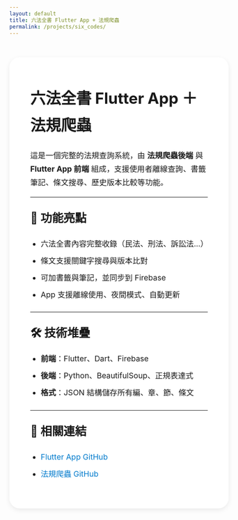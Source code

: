 ```yaml
---
layout: default
title: 六法全書 Flutter App + 法規爬蟲
permalink: /projects/six_codes/
---
```


<style>
  @media screen and (max-width: 600px) {
    .project-wrapper {
      padding: 1.5rem 1.25rem;
    }
  }
  body {
    background: transparent;
    background-image: url('{{ "/images/bg.jpeg" | absolute_url }}') !important;
    background-size: cover;
    background-position: center center;
    background-attachment: fixed;
    background-repeat: no-repeat;
  }

  .project-wrapper {
    background-color: rgba(255, 255, 255, 0.88);
    max-width: 880px;
    margin: 3rem auto;
    padding: 2.5rem 3rem;
    border-radius: 1.5rem;
    box-shadow: 0 4px 12px rgba(0, 0, 0, 0.08);
    font-size: 1.1rem;
    line-height: 1.75;
  }

  .project-wrapper h1,
  .project-wrapper h2 {
    font-weight: 700;
    margin-top: 1.5rem;
  }

  .project-wrapper ul {
    padding-left: 1.5rem;
    margin-bottom: 1.5rem;
  }

  .project-wrapper li {
    margin-bottom: 0.5rem;
  }

  .project-wrapper a {
    color: #007acc;
    text-decoration: none;
  }

  .project-wrapper a:hover {
    text-decoration: underline;
  }
</style>

<div class="project-wrapper">

# 六法全書 Flutter App ＋ 法規爬蟲

這是一個完整的法規查詢系統，由 **法規爬蟲後端** 與 **Flutter App 前端** 組成，支援使用者離線查詢、書籤筆記、條文搜尋、歷史版本比較等功能。

---

## 📌 功能亮點

- 六法全書內容完整收錄（民法、刑法、訴訟法...）
- 條文支援關鍵字搜尋與版本比對
- 可加書籤與筆記，並同步到 Firebase
- App 支援離線使用、夜間模式、自動更新

---

## 🛠 技術堆疊

- **前端**：Flutter、Dart、Firebase  
- **後端**：Python、BeautifulSoup、正規表達式  
- **格式**：JSON 結構儲存所有編、章、節、條文

---

## 🔗 相關連結

- [Flutter App GitHub](https://github.com/your-repo/six_codes_app)
- [法規爬蟲 GitHub](https://github.com/your-repo/law-crawler)

</div>
